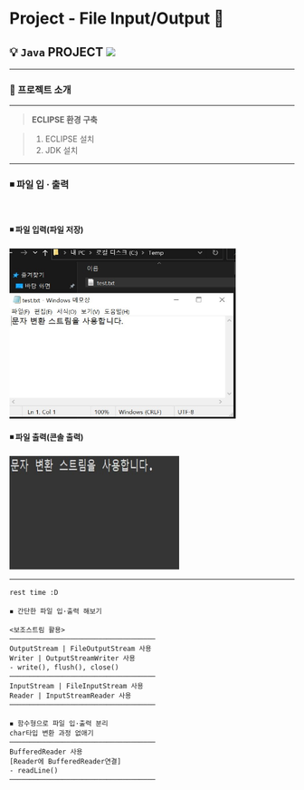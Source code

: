# **Project - File Input/Output**  📁

 ## 💡 `Java` PROJECT <img src="https://img.shields.io/badge/Java-17-purple">


---

### 🧾 프로젝트 소개 

---

>**ECLIPSE 환경 구축**

> 1. ECLIPSE 설치
> 2. JDK 설치

---


### ◾ 파일 입 · 출력

<br>

#### ◾ 파일 입력(파일 저장)

<img src="img/input(save).jpg" width="400" height="300">

<br>

#### ◾ 파일 출력(콘솔 출력)

<img src="img/output.jpg" width="300" height="200">

---

```
rest time :D

◾ 간단한 파일 입·출력 해보기

<보조스트림 활용>
────────────────────────────────────
OutputStream | FileOutputStream 사용
Writer | OutputStreamWriter 사용
- write(), flush(), close()
────────────────────────────────────
InputStream | FileInputStream 사용
Reader | InputStreamReader 사용
────────────────────────────────────

◾ 함수형으로 파일 입·출력 분리
char타입 변환 과정 없애기
────────────────────────────────────
BufferedReader 사용
[Reader에 BufferedReader연결]
- readLine() 
────────────────────────────────────
```


